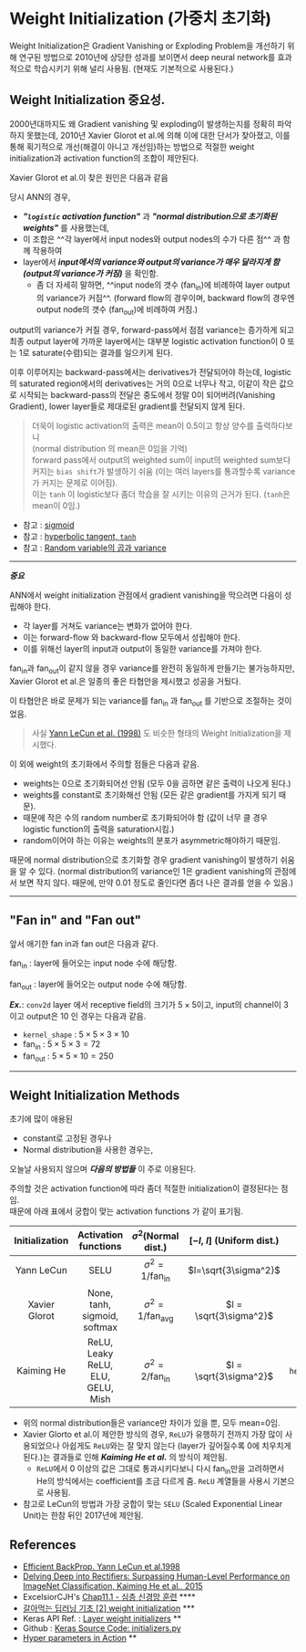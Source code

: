 # Weight Initialization (가중치 초기화)

Weight Initialization은 Gradient Vanishing or Exploding Problem을 개선하기 위해 연구된 방법으로 2010년에 상당한 성과를 보이면서 deep neural network를 효과적으로 학습시키기 위해 널리 사용됨. (현재도 기본적으로 사용된다.)

## Weight Initialization 중요성.

2000년대까지도 왜 Gradient vanishing 및 exploding이 발생하는지를 정확히 파악하지 못했는데, 2010년 Xavier Glorot et al.에 의해 이에 대한 단서가 찾아졌고, 이를 통해 획기적으로 개선(해결이 아니고 개선임)하는 방법으로 적절한 weight initialization과 activation function의 조합이 제안된다.

Xavier Glorot et al.이 찾은 원인은 다음과 같음

당시 ANN의 경우, 

* ***"`logistic` activation function"*** 과 ***"normal distribution으로 초기화된 weights"*** 를 사용했는데, 
* 이 조합은 ^^각 layer에서 input nodes와 output nodes의 수가 다른 점^^ 과 함께 작용하여
* layer에서 ***input에서의 variance와 output의 variance가 매우 달라지게 함(output의 variance가 커짐)*** 을 확인함.
    * 좀 더 자세히 말하면, ^^input node의 갯수 ($\text{fan}_\text{in}$)에 비례하여 layer output의 variance가 커짐^^. (forward flow의 경우이며, backward flow의 경우엔 output node의 갯수 ($\text{fan}_\text{out}$)에 비례하여 커짐.)

output의 variance가 커질 경우, forward-pass에서 점점 variance는 증가하게 되고 최종 output layer에 가까운 layer에서는 대부분 logistic activation function이 0 또는 1로 saturate(수렴)되는 결과를 일으키게 된다.

이후 이루어지는 backward-pass에서는 derivatives가 전달되어야 하는데, logistic의 saturated region에서의 derivatives는 거의 0으로 너무나 작고, 이같이 작은 값으로 시작되는 backward-pass의 전달은 중도에서 정말 0이 되어버려(Vanishing Gradient), lower layer들로 제대로된 gradient를 전달되지 않게 된다.

> 더욱이 logistic activation의 출력은 mean이 0.5이고 항상 양수를 출력하다보니  
> (normal distribution 의 mean은 0임을 기억)  
> forward pass에서 output의 weighted sum이 input의 weighted sum보다 커지는 `bias shift`가 발생하기 쉬움 (이는 여러 layers를 통과할수록 variance가 커지는 문제로 이어짐).  
> 이는 `tanh` 이 logistic보다 좀더 학습을 잘 시키는 이유의 근거가 된다. (`tanh`은 mean이 0임.)

* 참고 : [sigmoid](https://dsaint31.tistory.com/430)
* 참고 : [hyperbolic tangent, `tanh`](https://dsaint31.tistory.com/577)
* 참고 : [Random variable의 곱과 variance](https://dsaint31.tistory.com/580) 

---

***중요***

ANN에서 weight initialization 관점에서 gradient vanishing을 막으려면 다음이 성립해야 한다.

* 각 layer를 거쳐도 variance는 변화가 없어야 한다.
* 이는 forward-flow 와 backward-flow 모두에서 성립해야 한다.
* 이를 위해선 layer의 input과 output이 동일한 variance를 가져야 한다.

$\text{fan}_\text{in}$과 $\text{fan}_\text{out}$이 같지 않을 경우 variance를 완전히 동일하게 만들기는 불가능하지만, Xavier Glorot et al.은 일종의 좋은 타협안을 제시했고 성공을 거뒀다. 

이 타협안은 바로 문제가 되는 variance를 $\text{fan}_\text{in}$ 과 $\text{fan}_\text{out}$ 를 기반으로 조절하는 것이었음.

> 사실 [Yann LeCun et al. (1998)](https://www.researchgate.net/publication/2811922_Efficient_BackProp) 도 비슷한 형태의 Weight Initialization을 제시했다.

이 외에 weight의 초기화에서 주의할 점들은 다음과 같음.

* weights는 0으로 초기화되어선 안됨 (모두 0을 곱하면 같은 출력이 나오게 된다.)
* weights를 constant로 초기화해선 안됨 (모든 같은 gradient를 가지게 되기 때문).
* 때문에 작은 수의 random number로 초기화되어야 함 (값이 너무 클 경우 logistic function의 출력을 saturation시킴.)
* random이어야 하는 이유는 weights의 분포가 asymmetric해야하기 때문임.

때문에 normal distribution으로 초기화할 경우 gradient vanishing이 발생하기 쉬움을 알 수 있다.
(normal distribution의 variance인 1은 gradient vanishing의 관점에서 보면 작지 않다. 때문에, 만약 0.01 정도로 줄인다면 좀더 나은 결과를 얻을 수 있음.)

---

## "Fan in" and "Fan out"

앞서 애기한 fan in과 fan out은 다음과 같다.

$\text{fan}_\text{in}$
: layer에 들어오는 input node 수에 해당함. 

$\text{fan}_\text{out}$
: layer에 들어오는 output node 수에 해당함. 

***Ex.***: `conv2d` layer 에서 receptive field의 크기가 $5 \times 5$이고, input의 channel이 $3$ 이고 output은 $10$ 인 경우는 다음과 같음.

* `kernel_shape` : $5 \times 5 \times 3 \times 10$
* $\text{fan}_\text{in}$ : $5 \times 5 \times 3 = 72$
* $\text{fan}_\text{out}$ : $5 \times 5 \times 10 = 250$

---

## Weight Initialization Methods

초기에 많이 애용된 

* constant로 고정된 경우나 
* Normal distribution을 사용한 경우는, 

오늘날 사용되지 않으며 ***다음의 방법들*** 이 주로 이용된다.

주의할 것은 activation function에 따라 좀더 적절한 initialization이 결정된다는 점임.  
때문에 아래 표에서 궁합이 맞는 activation functions 가 같이 표기됨.

| Initialization | Activation functions | $\sigma^2$(Normal dist.) | [$-l$, $l$] (Uniform dist.) | Keras impl. |
|:----:|:----:|:----:|:----:|:----:|
| Yann LeCun	| SELU	| $\sigma^2 = 1/\text{fan}_\text{in}$	| $l=\sqrt{3\sigma^2}$ | `lecun_normal`, `lecun_uniform`|
| Xavier Glorot |	None, tanh, sigmoid, softmax |	$\sigma^2 = 1/\text{fan}_\text{avg}$ | $l = \sqrt{3\sigma^2}$ | `glorot_normal`, `glorot_uniform` | 
| Kaiming He	| ReLU, Leaky ReLU, ELU, GELU, Mish	| $\sigma^2 = 2/\text{fan}_\text{in}$ |	$l = \sqrt{3\sigma^2}$ | `he_normal`,`he_uniform`| 

* 위의 normal distribution들은 variance만 차이가 있을 뿐, 모두 mean=0임.
* Xavier Glorto et al.이 제안한 방식의 경우, `ReLU`가 유행하기 전까지 가장 많이 사용되었으나 아쉽게도 `ReLU`와는 잘 맞지 않는다 (layer가 깊어질수록 0에 치우치게 된다.)는 결과들로 인해 ***Kaiming He et al.*** 의 방식이 제안됨.
    * `ReLU`에서 0 이상의 값은 그대로 통과시키다보니 다시 $\text{fan}_\text{in}$만을 고려하면서 He의 방식에서는 coefficient를 조금 다르게 줌. `ReLU` 계열들을 사용시 기본으로 사용됨.
* 참고로 LeCun의 방법과 가장 궁합이 맞는 `SELU` (Scaled Exponential Linear Unit)는 한참 뒤인 2017년에 제안됨.

## References
* [Efficient BackProp. Yann LeCun et al.1998](https://www.researchgate.net/publication/2811922_Efficient_BackProp)
* [Delving Deep into Rectifiers: Surpassing Human-Level Performance on ImageNet Classification, Kaiming He et al., 2015](https://arxiv.org/abs/1502.01852)
* ExcelsiorCJH's [Chap11.1 - 심층 신경망 훈련](https://github.com/ExcelsiorCJH/Hands-On-ML/blob/master/Chap11-Training_DNN/Chap11_1-Training_DNN.ipynb) ****
* [갈아먹는 딥러닝 기초 [2] weight initialization](https://yeomko.tistory.com/40) ***
* Keras API Ref. : [Layer weight initializers](https://keras.io/api/layers/initializers/) **
* Github : [Keras Source Code: initializers.py](https://github.com/keras-team/keras/blob/7a39b6c62d43c25472b2c2476bd2a8983ae4f682/keras/initializers.py#L462) 
* [Hyper parameters in Action](https://towardsdatascience.com/hyper-parameters-in-action-part-ii-weight-initializers-35aee1a28404) **